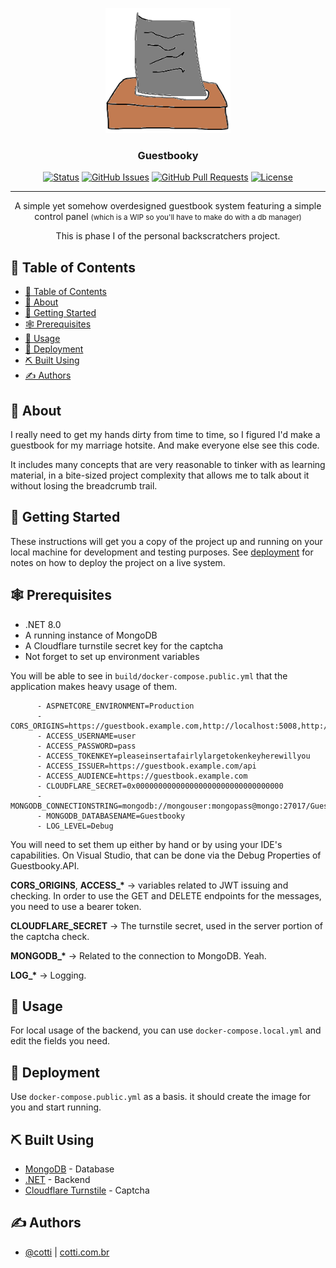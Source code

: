 <p align="center">
  <a href="" rel="noopener">
 <img width=200px height=200px src="docs/guestbooky.png" alt="Guestbooky Project logo"></a>
</p>

<h3 align="center">Guestbooky</h3>

<div align="center">

[![Status](https://img.shields.io/badge/status-active-success.svg)]()
[![GitHub Issues](https://img.shields.io/github/issues/cotti/guestbooky.svg)](https://github.com/cotti/guestbooky/issues)
[![GitHub Pull Requests](https://img.shields.io/github/issues-pr/cotti/guestbooky.svg)](https://github.com/cotti/guestbooky/pulls)
[![License](https://img.shields.io/badge/license-AGPLv3-003300.svg)](/LICENSE)

</div>

---


<p align="center">A simple yet somehow overdesigned guestbook system featuring a simple control panel <small>(which is a WIP so you'll have to make do with a db manager)</small></p>

<p align="center"> This is phase I of the personal backscratchers project.</p>

## 📝 Table of Contents


- [📝 Table of Contents](#-table-of-contents)
- [🧐 About ](#-about-)
- [🏁 Getting Started ](#-getting-started-)
- [🕸️ Prerequisites](#️-prerequisites)
- [🎈 Usage ](#-usage-)
- [🚀 Deployment ](#-deployment-)
- [⛏️ Built Using ](#️-built-using-)
- [✍️ Authors ](#️-authors-)

## 🧐 About <a name = "about"></a>

I really need to get my hands dirty from time to time, so I figured I'd make a guestbook for my marriage hotsite. And make everyone else see this code.

It includes many concepts that are very reasonable to tinker with as learning material, in a bite-sized project complexity that allows me to talk about it without losing the breadcrumb trail.

## 🏁 Getting Started <a name = "getting_started"></a>

These instructions will get you a copy of the project up and running on your local machine for development and testing purposes. See [deployment](#deployment) for notes on how to deploy the project on a live system.

## 🕸️ Prerequisites

- .NET 8.0
- A running instance of MongoDB
- A Cloudflare turnstile secret key for the captcha
- Not forget to set up environment variables

You will be able to see in `build/docker-compose.public.yml` that the application makes heavy usage of them.
```
      - ASPNETCORE_ENVIRONMENT=Production
      - CORS_ORIGINS=https://guestbook.example.com,http://localhost:5008,http://localhost:8080
      - ACCESS_USERNAME=user
      - ACCESS_PASSWORD=pass
      - ACCESS_TOKENKEY=pleaseinsertafairlylargetokenkeyherewillyou
      - ACCESS_ISSUER=https://guestbook.example.com/api
      - ACCESS_AUDIENCE=https://guestbook.example.com
      - CLOUDFLARE_SECRET=0x000000000000000000000000000000000
      - MONGODB_CONNECTIONSTRING=mongodb://mongouser:mongopass@mongo:27017/Guestbooky
      - MONGODB_DATABASENAME=Guestbooky
      - LOG_LEVEL=Debug
```

You will need to set them up either by hand or by using your IDE's capabilities. On Visual Studio, that can be done via the Debug Properties of Guestbooky.API.

**CORS_ORIGINS**, **ACCESS_\*** -> variables related to JWT issuing and checking. In order to use the GET and DELETE endpoints for the messages, you need to use a bearer token.

**CLOUDFLARE_SECRET** -> The turnstile secret, used in the server portion of the captcha check.

**MONGODB_\*** -> Related to the connection to MongoDB. Yeah.

**LOG_\*** -> Logging.

## 🎈 Usage <a name="usage"></a>

For local usage of the backend, you can use `docker-compose.local.yml` and edit the fields you need.

## 🚀 Deployment <a name = "deployment"></a>

Use `docker-compose.public.yml` as a basis. it should create the image for you and start running.

## ⛏️ Built Using <a name = "built_using"></a>

- [MongoDB](https://www.mongodb.com/) - Database
- [.NET](https://dot.net/) - Backend
- [Cloudflare Turnstile](https://www.cloudflare.com/pt-br/products/turnstile/) - Captcha

## ✍️ Authors <a name = "authors"></a>

- [@cotti](https://github.com/cotti) | [cotti.com.br](https://cotti.com.br)